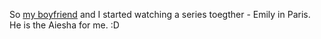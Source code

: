 
So [my boyfriend](https://twitter.com/iliekcomputers) and I started watching a series toegther - Emily in Paris.
He is the Aiesha for me. :D

